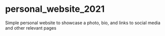 # personal_website_2021
Simple personal website to showcase a photo, bio, and links to social media and other relevant pages
